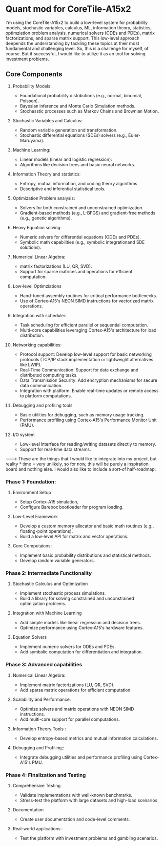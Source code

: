 # Quant mod for CoreTile-A15x2

I'm using the CoreTile-A15x2 to build a low-level system for probability models, stochastic variables, calculus, ML, information theory, statistics, optimziation problem analysis, numerical solvers (ODEs and PDEs), matrix factorizations, and sparse matrix support. This low-level approach deepends the understanding by tackling these topics at their most fundamental and challenging level. So, this is a challenge for myself, of course. But if successful, I would like to utilize it as an tool for solving investment problems.

## Core Components
1. Probability Models:
    * Foundational probability distributions (e.g., normal, binomial, Poisson).
    * Bayesian inference and Monte Carlo Simulation methods.
    * Stochasstic processes such as Markov Chains and Brownian Motion.

2. Stochastic Variables and Calculus:
    * Random variable generation and transformation.
    * Stochastic differential equations (SDEs) solvers (e.g., Euler-Maruyama).

3. Machine Learning:
    * Linear models (linear and logistic regression):
    * Algorithms like decision trees and basic neural networks.

4. Information Theory and statistics:
    * Entropy, mutual information, and coding theory algorithms.
    * Descriptive and inferential statistical tools.

5. Optimization Problem analysis:
    * Solvers for both constrained and unconstrained optimization.
    * Gradient-based methods (e.g., L-BFGS) and gradient-free methods (e.g., genetic algorithms).

6. Heavy Equation solving:
    * Numeric solvers for differential equations (ODEs and PDEs).
    * Symbolic math capabilities (e.g., symbolic integrationand SDE solutions).

7. Numerical Linear Algebra:
    * matrix factorizations (LU, QR, SVD).
    * Support for sparse matrices and operations for efficient computation.

8. Low-level Optimziations
    * Hand-tuned assembly routines for critical performance bottlenecks.
    * Use of Cortex-A15's NEON SIMD instructions for vectorized matrix operations.

9. Integration with scheduler:
    * Task scheduling for efficient parallel or sequential computation.
    * Multi-core capabilities leveraging Cortex-A15's architecture for load distribution.

10. Networking capabilities:
    * Protocol support: Develop low-level support for basic networking protocols (TCP/IP stack implementation or lightweight alternatives like LWIP).
    * Real-Time Communication: Support for data exchange and distributed computing tasks.
    * Data Transmission Security: Add encryption mechanisms for secure data communication.
    * Integration with platform: Enable real-time updates or remote access to platform computations.

11. Debugging and profiling tools
    * Basic utilities for debugging, such as memory usage tracking.
    * Performance profiling using Cortex-A15's Performance Monitor Unit (PMU).

12. I/O system
    * Low-level interface for reading/writing datasets directly to memory.
    * Support for real-time data streams.

---> These are the things that I would like to integrate into my project, but reality * time = very unlikely, so for now, this will be purely a inspiration board and nothing else. I would also like to include a sort-of half-roadmap:

### Phase 1: Foundation:
1. Environment Setup
    * Setup Cortex-A15 simulation,
    * Configure Barebox bootloader for program loading.

2. Low-Level Framework
    * Develop a custom memory allocator and basic math routines (e.g., floating-point operations).
    * Build a low-level API for matrix and vector operations.

3. Core Computaions:
    * Implement basic probability distributions and statistical methods.
    * Develop random variable generators.

### Phase 2: Intermediate Functionality
1. Stochastic Calculus and Optimization
    * Implement stochastic process simulations.
    * Build a library for solving constrained and unconstrained optimization problems.

2. Integration with Machine Learning
    * Add simple models like linear regression and decision trees.
    * Optimize performance using Cortex-A15's hardware features.

3. Equation Solvers
    * Implement numeric solvers for ODEs and PDEs.
    * Add symbolic computation for differentiation and integration.

### Phase 3: Advanced capabilities
1. Numerical Linear Algebra:
    * Implement matrix factorizations (LU, QR, SVD).
    * Add sparse matrix operations for efficient computation.

2. Scalability and Performance:
    * Optimize solvers and matrix operations with NEON SIMD instructions.
    * Add multi-core support for parallel computations.

3. Information Theory Tools :
    * Develop entropy-based metrics and mutual information calculations.

4. Debugging and Profiling;:
    * Integrate debugging utilities and performance profiling using Cortex-A15's PMU.

### Phase 4: Finalization and Testing 
1. Comprehensive Testing 
    * Validate implementations with well-known benchmarks.
    * Stress-test the platform with large datasets and high-load scenarios.

2. Documentation
    * Create user documentation and code-level comments.

3. Real-world applications:
    * Test the platform with investment problems and gambling scenarios.
